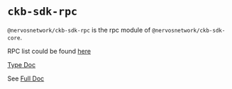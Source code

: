 # `ckb-sdk-rpc`

`@nervosnetwork/ckb-sdk-rpc` is the rpc module of `@nervosnetwork/ckb-sdk-core`.

RPC list could be found [here](https://github.com/nervosnetwork/ckb-sdk-js/blob/develop/packages/ckb-sdk-rpc/src/Base.ts#L161)

[Type Doc](https://nervosnetwork.github.io/ckb-sdk-js/classes/ckbrpc.html)

See [Full Doc](https://github.com/nervosnetwork/ckb-sdk-js/blob/develop/README.md)
